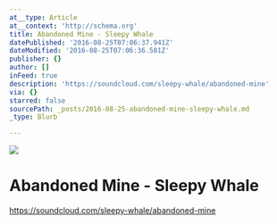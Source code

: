 ```yaml
---
at__type: Article
at__context: 'http://schema.org'
title: Abandoned Mine - Sleepy Whale
datePublished: '2016-08-25T07:06:37.941Z'
dateModified: '2016-08-25T07:06:36.501Z'
publisher: {}
author: []
inFeed: true
description: 'https://soundcloud.com/sleepy-whale/abandoned-mine'
via: {}
starred: false
sourcePath: _posts/2016-08-25-abandoned-mine-sleepy-whale.md
_type: Blurb

---
```

![](https://the-grid-user-content.s3-us-west-2.amazonaws.com/a1de323a-eac9-4abc-b108-26d3e4b2e624.png)

# Abandoned Mine - Sleepy Whale

https://soundcloud.com/sleepy-whale/abandoned-mine
